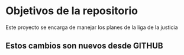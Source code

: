 # Objetivos de la repositorio

Este proyecto se encarga de manejar los planes de la liga de la justicia


## Estos cambios son nuevos desde GITHUB
